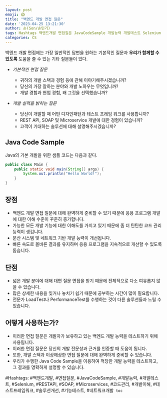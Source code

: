 ```yaml
---
layout: post
emoji: 😱
title: "백엔드 개발 면접 질문"
date: '2023-04-25 13:21:30'
author: 손(Son/손민기)
tags: Hashtags 백엔드개발 면접질문 JavaCodeSample 개발능력 개발테스트 Selenium RESTAPI SOAP Microservices 코드관리 개발이해 테스트프레임워크 솔루션개선 기능테스트 네트워크개발
categories: CS
---
```

백엔드 개발 면접에는 가장 일반적인 답변을 원하는 기본적인 질문과 **우리가 함께할 수 있도록** 도움을 줄 수 있는 기타 질문들이 있다.

- *기본적인 면접 질문*
  - 귀하의 개발 스택과 경험 등에 관해 이야기해주시겠습니까?
  - 당신의 가장 잘하는 분야와 개발 노하우는 무엇입니까?
  - 개발 경험과 현업 경험, 왜 그것을 선택했습니까?
  
- *개발 실력을 밝히는 질문*
  - 당신이 개발할 때 어떤 디자인패턴과 테스트 프레임 워크를 사용합니까?
  - REST API, SOAP 및 Microservice 개발에 대한 경험이 있습니까?
  - 고객이 기대하는 솔루션에 대해 설명해주시겠습니까?

## Java Code Sample
Java의 기본 개발을 위한 샘플 코드는 다음과 같다.

```java
public class Main {
    public static void main(String[] args) {
        System.out.println("Hello World!");
    }
}
```

## 장점
- 백엔드 개발 면접 질문에 대해 완벽하게 준비할 수 있기 때문에 응용 프로그램 개발에 대한 이해 수준이 꾸준히 증가합니다.
- 가능한 모든 개발 기능에 대한 이해도를 가지고 있기 때문에 좀 더 탄탄한 코드 관리 능력이 생깁니다. 
- 분산 시스템 및 네트워크 기반 개발 능력이 개선됩니다.
- 빠른 속도로 올바른 결과를 유지하며 응용 프로그램을 지속적으로 개선할 수 있도록 돕습니다.

## 단점
- 넓은 개발 분야에 대해 대면 질문 면접을 받기 때문에 전체적으로 다소 여유롭지 않을 수 있습니다.
- 많은 상세한 내용을 잊거나 놓치기 쉽기 때문에 공부하는 시간이 많이 필요합니다.
- 전문가 LoadTest나 PerformanceTest를 수행하는 것이 다른 솔루션들과 느릴 수 있습니다.

## 어떻게 사용하는가?
- 이러한 면접 질문은 개발자가 보유하고 있는 백엔드 개발 능력을 테스트하기 위해 사용됩니다. 
- 이러한 면접 질문은 당신의 개발 전문성과 근거를 인증할 때 도움이 됩니다. 
- 또한, 개발 스택과 이상해상한 면접 질문에 대해 완벽하게 준비할 수 있습니다. 
- 우리가 수행한 Java Code Sample을 이용하여 적당한 개발 능력을 테스트하고, 그 결과를 명확하게 설명할 수 있습니다.

#Hashtags: #백엔드개발, #면접질문, #JavaCodeSample, #개발능력, #개발테스트, #Selenium, #RESTAPI, #SOAP, #Microservices, #코드관리, #개발이해, #테스트프레임워크, #솔루션개선, #기능테스트, #네트워크개발```
toc```